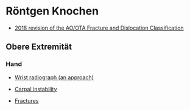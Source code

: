 # Röntgen Knochen

- [2018 revision of the AO/OTA Fracture and Dislocation Classification](https://classification.aoeducation.org/files/download/AOOTA_Classification_2018_Compendium.pdf)

## Obere Extremität

### Hand

- [Wrist radiograph (an approach)](https://radiopaedia.org/articles/wrist-radiograph-an-approach)

- [Carpal instability](https://radiologyassistant.nl/musculoskeletal/wrist/carpal-instability)

- [Fractures](https://radiologyassistant.nl/musculoskeletal/wrist/fractures)
